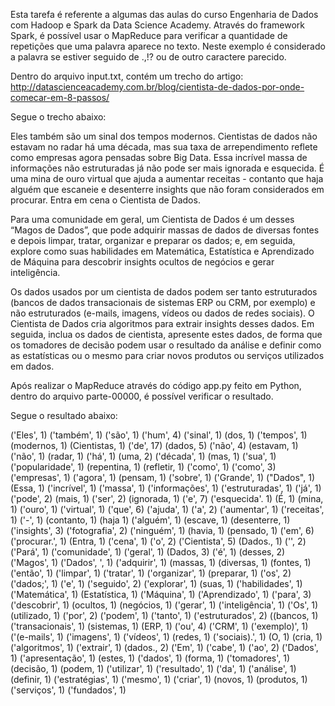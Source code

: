 Esta tarefa é referente a algumas das aulas do curso Engenharia de Dados com Hadoop e Spark da Data Science Academy.
Através do framework Spark, é possível usar o MapReduce para verificar a quantidade de repetições
que uma palavra aparece no texto. Neste exemplo é considerado a palavra se estiver seguido de .,!? ou de outro
caractere parecido.

Dentro do arquivo input.txt, contém um trecho do artigo:
http://datascienceacademy.com.br/blog/cientista-de-dados-por-onde-comecar-em-8-passos/

Segue o trecho abaixo:

Eles também são um sinal dos tempos modernos. Cientistas de dados não estavam no radar há uma década,
mas sua taxa de arrependimento reflete como empresas agora pensadas sobre Big Data.
Essa incrível massa de informações não estruturadas já não pode ser mais ignorada e esquecida.
É uma mina de ouro virtual que ajuda a aumentar receitas - contanto que haja alguém que escaneie e desenterre
insights que não foram considerados em procurar. Entra em cena o Cientista de Dados.

Para uma comunidade em geral, um Cientista de Dados é um desses “Magos de Dados”,
que pode adquirir massas de dados de diversas fontes e depois limpar, tratar,
organizar e preparar os dados; e, em seguida, explore como suas habilidades em Matemática,
Estatística e Aprendizado de Máquina para descobrir insights ocultos de negócios e gerar inteligência.

Os dados usados ​​por um cientista de dados podem ser tanto estruturados
(bancos de dados transacionais de sistemas ERP ou CRM, por exemplo)
e não estruturados (e-mails, imagens, vídeos ou dados de redes sociais).
O Cientista de Dados cria algoritmos para extrair insights desses dados.
Em seguida, inclua os dados de cientista, apresente estes dados,
de forma que os tomadores de decisão podem usar o resultado da análise e definir
como as estatísticas ou o mesmo para criar novos produtos ou serviços utilizados em dados.





Após realizar o MapReduce através do código app.py feito em Python, dentro do arquivo parte-00000, 
é possível verificar o resultado.

Segue o resultado abaixo:


('Eles', 1)
('também', 1)
('são', 1)
('hum', 4)
('sinal', 1)
(dos, 1)
('tempos', 1)
(modernos, 1)
(Cientistas, 1)
('de', 17)
(dados, 5)
('não', 4)
(estavam, 1)
('não', 1)
(radar, 1)
('há', 1)
(uma, 2)
('década', 1)
(mas, 1)
('sua', 1)
('popularidade', 1)
(repentina, 1)
(refletir, 1)
('como', 1)
('como', 3)
('empresas', 1)
('agora', 1)
(pensam, 1)
('sobre', 1)
('Grande', 1)
("Dados", 1)
(Essa, 1)
('incrível', 1)
('massa', 1)
('informações', 1)
('estruturadas', 1)
('já', 1)
('pode', 2)
(mais, 1)
('ser', 2)
(ignorada, 1)
('e', 7)
('esquecida'. 1)
(É, 1)
(mina, 1)
('ouro', 1)
('virtual', 1)
('que', 6)
('ajuda', 1)
('a', 2)
('aumentar', 1)
('receitas', 1)
('-', 1)
(contanto, 1)
(haja 1)
('alguém', 1)
(escave, 1)
(desenterre, 1)
('insights', 3)
('fotografia', 2)
('ninguém', 1)
(havia, 1)
(pensado, 1)
('em', 6)
('procurar.', 1)
(Entra, 1)
('cena', 1)
('o', 2)
('Cientista', 5)
(Dados., 1)
('', 2)
('Pará', 1)
('comunidade', 1)
('geral', 1)
(Dados, 3)
('é', 1)
(desses, 2)
('Magos', 1)
('Dados', ', 1)
('adquirir', 1)
(massas, 1)
(diversas, 1)
(fontes, 1)
('então', 1)
('limpar', 1)
('tratar', 1)
('organizar', 1)
(preparar, 1)
('os', 2)
('dados;', 1)
('e', 1)
('seguido', 2)
('explorar', 1)
(suas, 1)
('habilidades', 1)
('Matemática', 1)
(Estatística, 1)
('Máquina', 1)
('Aprendizado', 1)
('para', 3)
('descobrir', 1)
(ocultos, 1)
(negócios, 1)
('gerar', 1)
('inteligência', 1)
('Os', 1)
(utilizado, 1)
('por', 2)
('podem', 1)
('tanto', 1)
('estruturados', 2)
((bancos, 1)
('transacionais', 1)
(sistemas, 1)
(ERP, 1)
('ou', 4)
('CRM', 1)
('exemplo)', 1)
('(e-mails', 1)
('imagens', 1)
('vídeos', 1)
(redes, 1)
('sociais).', 1)
(O, 1)
(cria, 1)
('algoritmos', 1)
('extrair', 1)
(dados., 2)
('Em', 1)
('cabe', 1)
('ao', 2)
('Dados', 1)
('apresentação', 1)
(estes, 1)
('dados', 1)
(forma, 1)
('tomadores', 1)
(decisão, 1)
(podem, 1)
('utilizar', 1)
('resultado', 1)
('da', 1)
('análise', 1)
(definir, 1)
('estratégias', 1)
('mesmo', 1)
('criar', 1)
(novos, 1)
(produtos, 1)
('serviços', 1)
('fundados', 1)
